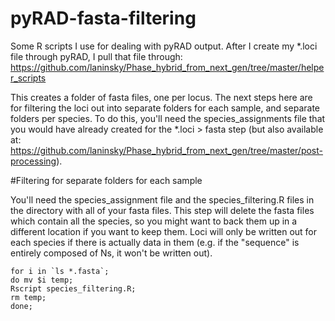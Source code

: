 # pyRAD-fasta-filtering
Some R scripts I use for dealing with pyRAD output. After I create my *.loci file through pyRAD, I pull that file through:
https://github.com/laninsky/Phase_hybrid_from_next_gen/tree/master/helper_scripts

This creates a folder of fasta files, one per locus. The next steps here are for filtering the loci out into separate folders for each sample, and separate folders per species. To do this, you'll need the species_assignments file that you would have already created for the *.loci > fasta step (but also available at: https://github.com/laninsky/Phase_hybrid_from_next_gen/tree/master/post-processing).

#Filtering for separate folders for each sample

You'll need the species_assignment file and the species_filtering.R files in the directory with all of your fasta files. This step will delete the fasta files which contain all the species, so you might want to back them up in a different location if you want to keep them. Loci will only be written out for each species if there is actually data in them (e.g. if the "sequence" is entirely composed of Ns, it won't be written out).

```
for i in `ls *.fasta`;
do mv $i temp;
Rscript species_filtering.R;
rm temp;
done;
```


